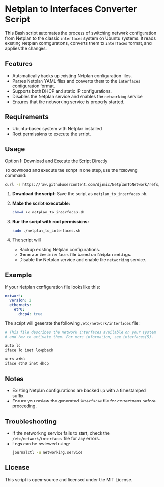# Netplan to Interfaces Converter Script

This Bash script automates the process of switching network configuration from Netplan to the classic `interfaces` system on Ubuntu systems. It reads existing Netplan configurations, converts them to `interfaces` format, and applies the changes.

## Features
- Automatically backs up existing Netplan configuration files.
- Parses Netplan YAML files and converts them to the `interfaces` configuration format.
- Supports both DHCP and static IP configurations.
- Disables the Netplan service and enables the `networking` service.
- Ensures that the networking service is properly started.

## Requirements
- Ubuntu-based system with Netplan installed.
- Root permissions to execute the script.

## Usage
Option 1: Download and Execute the Script Directly

To download and execute the script in one step, use the following command:
  ```bash
curl -s https://raw.githubusercontent.com/djamic/NetplanToNetwork/refs/heads/main/netplan_to_interfaces.sh | bash
```
1. **Download the script:**
   Save the script as `netplan_to_interfaces.sh`.

2. **Make the script executable:**
   ```bash
   chmod +x netplan_to_interfaces.sh
   ```

3. **Run the script with root permissions:**
   ```bash
   sudo ./netplan_to_interfaces.sh
   ```

4. The script will:
   - Backup existing Netplan configurations.
   - Generate the `interfaces` file based on Netplan settings.
   - Disable the Netplan service and enable the `networking` service.

## Example
If your Netplan configuration file looks like this:
```yaml
network:
  version: 2
  ethernets:
    eth0:
      dhcp4: true
```

The script will generate the following `/etc/network/interfaces` file:
```bash
# This file describes the network interfaces available on your system
# and how to activate them. For more information, see interfaces(5).

auto lo
iface lo inet loopback

auto eth0
iface eth0 inet dhcp
```

## Notes
- Existing Netplan configurations are backed up with a timestamped suffix.
- Ensure you review the generated `interfaces` file for correctness before proceeding.

## Troubleshooting
- If the networking service fails to start, check the `/etc/network/interfaces` file for any errors.
- Logs can be reviewed using:
  ```bash
  journalctl -u networking.service
  ```

## License
This script is open-source and licensed under the MIT License.

